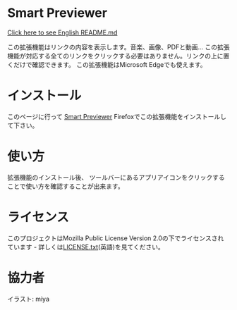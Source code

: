 ﻿# Smart Previewer
[Click here to see English README.md](README.md)

この拡張機能はリンクの内容を表示します。音楽、画像、PDFと動画... この拡張機能が対応する全てのリンクをクリックする必要はありません。リンクの上に置くだけで確認できます。
この拡張機能はMicrosoft Edgeでも使えます。

# インストール
このページに行って [Smart Previewer](https://addons.mozilla.org/firefox/addon/smart-previewer/) Firefoxでこの拡張機能をインストールして下さい。

# 使い方
拡張機能のインストール後、 ツールバーにあるアプリアイコンをクリックすることで使い方を確認することが出来ます。

# ライセンス
このプロジェクトはMozilla Public License Version 2.0の下でライセンスされています - 詳しくは[LICENSE.txt](LICENSE.txt)(英語)を見てください。

# 協力者
イラスト: miya
